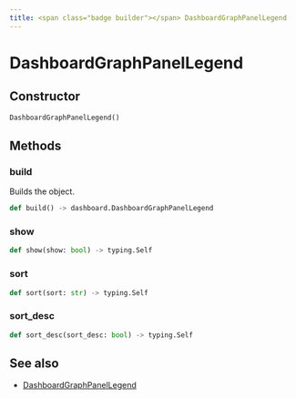 ```yaml
---
title: <span class="badge builder"></span> DashboardGraphPanelLegend
---
```

# <span class="badge builder"></span> DashboardGraphPanelLegend

## Constructor

```python
DashboardGraphPanelLegend()
```
## Methods

### <span class="badge object-method"></span> build

Builds the object.

```python
def build() -> dashboard.DashboardGraphPanelLegend
```

### <span class="badge object-method"></span> show

```python
def show(show: bool) -> typing.Self
```

### <span class="badge object-method"></span> sort

```python
def sort(sort: str) -> typing.Self
```

### <span class="badge object-method"></span> sort_desc

```python
def sort_desc(sort_desc: bool) -> typing.Self
```

## See also

 * <span class="badge object-type-class"></span> [DashboardGraphPanelLegend](./object-DashboardGraphPanelLegend.md)
